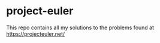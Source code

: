 # project-euler
This repo contains all my solutions to the problems found at https://projecteuler.net/

